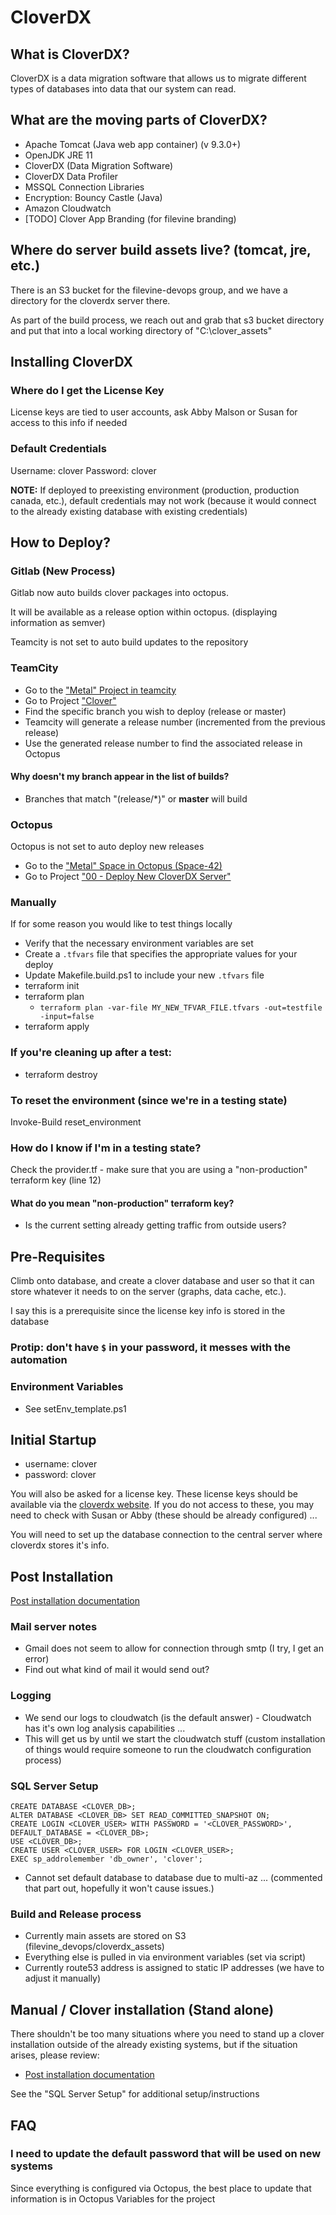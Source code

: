 # CloverDX

## What is CloverDX?
CloverDX is a data migration software that allows us to migrate different types of databases into data that our system can read.

## What are the moving parts of CloverDX?
* Apache Tomcat (Java web app container) (v 9.3.0+)
* OpenJDK JRE 11
* CloverDX (Data Migration Software)
* CloverDX Data Profiler
* MSSQL Connection Libraries
* Encryption: Bouncy Castle (Java)
* Amazon Cloudwatch
* [TODO] Clover App Branding (for filevine branding)

## Where do server build assets live? (tomcat, jre, etc.)
There is an S3 bucket for the filevine-devops group, and we have a directory for the cloverdx server there.

As part of the build process, we reach out and grab that s3 bucket directory and put that into a local working directory of "C:\clover_assets"

## Installing CloverDX
### Where do I get the License Key
License keys are tied to user accounts, ask Abby Malson or Susan for access to this info if needed

### Default Credentials
Username: clover
Password: clover

**NOTE:** If deployed to preexisting environment (production, production canada, etc.), default credentials may not work (because it would connect to the already existing database with existing credentials)

## How to Deploy?
### Gitlab (New Process)
Gitlab now auto builds clover packages into octopus.

It will be available as a release option within octopus. (displaying information as semver)


Teamcity is not set to auto build updates to the repository

### TeamCity
* Go to the ["Metal" Project in teamcity](https://teamcity.filevinedev.com/project/Metal?branch=&mode=builds#all-projects)
* Go to Project ["Clover"](https://teamcity.filevinedev.com/buildConfiguration/Metal_Clover?branch=&mode=builds)
* Find the specific branch you wish to deploy (release or master)
* Teamcity will generate a release number (incremented from the previous release)
* Use the generated release number to find the associated release in Octopus

#### Why doesn't my branch appear in the list of builds?
* Branches that match "(release/*)" or **master** will build

### Octopus
Octopus is not set to auto deploy new releases
* Go to the ["Metal" Space in Octopus (Space-42)](https://octopus.filevinedev.com/app#/Spaces-42)
* Go to Project ["00 - Deploy New CloverDX Server"](https://octopus.filevinedev.com/app#/Spaces-42/projects/00-deploy-new-cloverdx-server/deployments)

### Manually
If for some reason you would like to test things locally
* Verify that the necessary environment variables are set
* Create a `.tfvars` file that specifies the appropriate values for your deploy
* Update Makefile.build.ps1 to include your new `.tfvars` file
* terraform init
* terraform plan
   * `terraform plan -var-file MY_NEW_TFVAR_FILE.tfvars -out=testfile -input=false`
* terraform apply

### If you're cleaning up after a test:
* terraform destroy

### To reset the environment (since we're in a testing state)
Invoke-Build reset_environment

### How do I know if I'm in a testing state?
Check the provider.tf - make sure that you are using a "non-production" terraform key
(line 12)

#### What do you mean "non-production" terraform key?
* Is the current setting already getting traffic from outside users? 
## Pre-Requisites
Climb onto database, and create a clover database and user so that it can store whatever it needs to on the server (graphs, data cache, etc.).

I say this is a prerequisite since the license key info is stored in the database
### Protip: don't have `$` in your password, it messes with the automation

### Environment Variables
* See setEnv_template.ps1

## Initial Startup
* username: clover
* password: clover

You will also be asked for a license key. These license keys should be available via the [cloverdx website](https://support.cloverdx.com/license-keys). If you do not access to these, you may need to check with Susan or Abby (these should be already configured) ...

You will need to set up the database connection to the central server where cloverdx stores it's info.

## Post Installation
[Post installation documentation](https://doc.cloverdx.com/latest/server/postinstallation-configuration.html)

### Mail server notes
* Gmail does not seem to allow for connection through smtp (I try, I get an error)
* Find out what kind of mail it would send out?

### Logging
* We send our logs to cloudwatch (is the default answer) - Cloudwatch has it's own log analysis capabilities ...
* This will get us by until we start the cloudwatch stuff (custom installation of things would require someone to run the cloudwatch configuration process)

### SQL Server Setup
```
CREATE DATABASE <CLOVER_DB>;
ALTER DATABASE <CLOVER_DB> SET READ_COMMITTED_SNAPSHOT ON;
CREATE LOGIN <CLOVER_USER> WITH PASSWORD = '<CLOVER_PASSWORD>', DEFAULT_DATABASE = <CLOVER_DB>;
USE <CLOVER_DB>;
CREATE USER <CLOVER_USER> FOR LOGIN <CLOVER_USER>;
EXEC sp_addrolemember 'db_owner', 'clover';
```
* Cannot set default database to database due to multi-az ... (commented that part out, hopefully it won't cause issues.)

### Build and Release process
* Currently main assets are stored on S3 (filevine_devops/cloverdx_assets)
* Everything else is pulled in via environment variables (set via script)
* Currently route53 address is assigned to static IP addresses (we have to adjust it manually)

## Manual / Clover installation (Stand alone)
There shouldn't be too many situations where you need to stand up a clover installation outside of the already existing
systems, but if the situation arises, please review:
* [Post installation documentation](https://doc.cloverdx.com/latest/server/postinstallation-configuration.html)

See the "SQL Server Setup" for additional setup/instructions

## FAQ
### I need to update the default password that will be used on new systems
Since everything is configured via Octopus, the best place to update that information is in Octopus Variables for the project
